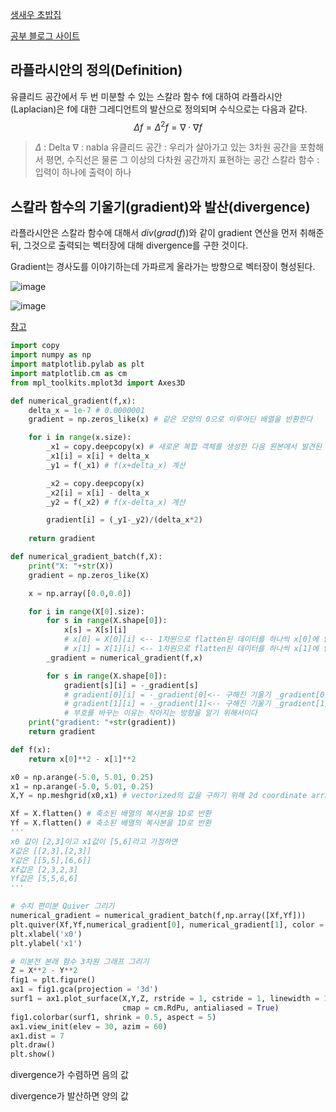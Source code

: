 [생새우 초밥집](https://freshrimpsushi.github.io/posts/what-is-an-euclidean-space/)

[공부 블로그 사이트](https://angeloyeo.github.io/2019/08/28/laplacian.html)

## 라플라시안의 정의(Definition)
유클리드 공간에서 두 번 미분할 수 있는 스칼라 함수 f에 대하여 라플라시안(Laplacian)은 f에 대한 그레디언트의 발산으로 정의되며 수식으로는 다음과 같다.
$$\Delta f = \Delta ^2 f = \nabla \cdot \nabla f$$

> $\Delta$ : Delta
> $\nabla$ : nabla
> 유클리드 공간 : 우리가 살아가고 있는 3차원 공간을 포함해서 평면, 수직선은 물론 그 이상의 다차원 공간까지 표현하는 공간
> 스칼라 함수 : 입력이 하나에 출력이 하나

## 스칼라 함수의 기울기(gradient)와 발산(divergence)
라플라시안은 스칼라 함수에 대해서 $div(grad(f))$와 같이 gradient 연산을 먼저 취해준 뒤, 그것으로 출력되는 벡터장에 대해 divergence를 구한 것이다.

Gradient는 경사도를 이야기하는데 가파르게 올라가는 방향으로 벡터장이 형성된다.

![image](https://user-images.githubusercontent.com/56191064/190578043-3e12b1dc-bfa3-496e-afb6-464d0a6e0616.png)

![image](https://user-images.githubusercontent.com/56191064/190578021-4c8698c5-a5cb-4be4-aec0-fd232bc45460.png)

[참고](https://m.blog.naver.com/wideeyed/221029470554)

```python
import copy
import numpy as np
import matplotlib.pylab as plt
import matplotlib.cm as cm
from mpl_toolkits.mplot3d import Axes3D

def numerical_gradient(f,x):
    delta_x = 1e-7 # 0.0000001
    gradient = np.zeros_like(x) # 같은 모양의 0으로 이루어딘 배열을 반환한다

    for i in range(x.size):
        _x1 = copy.deepcopy(x) # 새로운 복합 객체를 생성한 다음 원본에서 발견된 객체의 복사본을 재귀적(recursively)으로 삽입합니다.
        _x1[i] = x[i] + delta_x
        _y1 = f(_x1) # f(x+delta_x) 계산

        _x2 = copy.deepcopy(x)
        _x2[i] = x[i] - delta_x
        _y2 = f(_x2) # f(x-delta_x) 계산

        gradient[i] = (_y1-_y2)/(delta_x*2)
    
    return gradient

def numerical_gradient_batch(f,X):
    print("X: "+str(X))
    gradient = np.zeros_like(X)

    x = np.array([0.0,0.0])

    for i in range(X[0].size):
        for s in range(X.shape[0]):
            x[s] = X[s][i]
            # x[0] = X[0][i] <-- 1차원으로 flatten된 데이터를 하나씩 x[0]에 입력
            # x[1] = X[1][i] <-- 1차원으로 flatten된 데이터를 하나씩 x[1]에 입력
        _gradient = numerical_gradient(f,x)

        for s in range(X.shape[0]):
            gradient[s][i] = -_gradient[s]
            # gradient[0][i] = -_gradient[0]<-- 구해진 기울기 _gradient[0]를 부호로 바꿔 gradient 저장
            # gradient[1][i] = -_gradient[1]<-- 구해진 기울기 _gradient[1]를 부호로 바꿔 gradient 저장
            # 부호를 바꾸는 이유는 작아지는 방향을 알기 위해서이다
    print("gradient: "+str(gradient))
    return gradient

def f(x):
    return x[0]**2 - x[1]**2

x0 = np.arange(-5.0, 5.01, 0.25)
x1 = np.arange(-5.0, 5.01, 0.25)
X,Y = np.meshgrid(x0,x1) # vectorized의 값을 구하기 위해 2d coordinate array를 만든다

Xf = X.flatten() # 축소된 배열의 복사본을 1D로 반환
Yf = X.flatten() # 축소된 배열의 복사본을 1D로 반환
'''
x0 값이 [2,3]이고 x1값이 [5,6]라고 가정하면
X값은 [[2,3],[2,3]]
Y값은 [[5,5],[6,6]]
Xf값은 [2,3,2,3]
Yf값은 [5,5,6,6]
'''

# 수치 편미분 Quiver 그리기
numerical_gradient = numerical_gradient_batch(f,np.array([Xf,Yf]))
plt.quiver(Xf,Yf,numerical_gradient[0], numerical_gradient[1], color = "r", headwidth=3) # quiver(화살모음) 그리기
plt.xlabel('x0')
plt.ylabel('x1')

# 미분전 본래 함수 3차원 그래프 그리기
Z = X**2 - Y**2
fig1 = plt.figure()
ax1 = fig1.gca(projection = '3d')
surf1 = ax1.plot_surface(X,Y,Z, rstride = 1, cstride = 1, linewidth = 1,
                         cmap = cm.RdPu, antialiased = True)
fig1.colorbar(surf1, shrink = 0.5, aspect = 5)
ax1.view_init(elev = 30, azim = 60)
ax1.dist = 7
plt.draw()
plt.show()
```

divergence가 수렴하면 음의 값

divergence가 발산하면 양의 값
